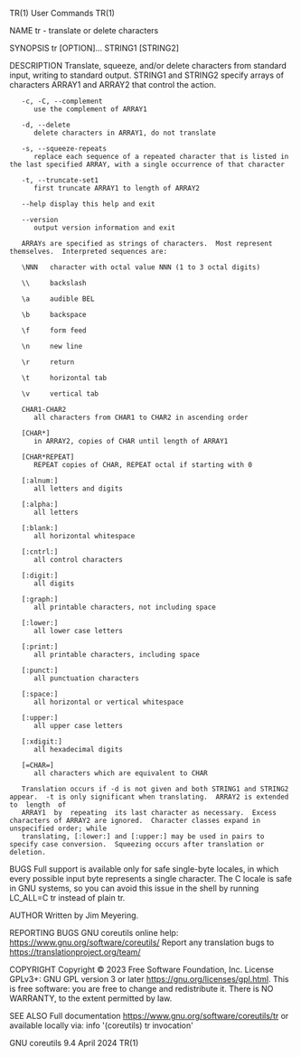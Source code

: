 TR(1)									 User Commands									 TR(1)

NAME
       tr - translate or delete characters

SYNOPSIS
       tr [OPTION]... STRING1 [STRING2]

DESCRIPTION
       Translate,  squeeze, and/or delete characters from standard input, writing to standard output.  STRING1 and STRING2 specify arrays of characters ARRAY1
       and ARRAY2 that control the action.

       -c, -C, --complement
	      use the complement of ARRAY1

       -d, --delete
	      delete characters in ARRAY1, do not translate

       -s, --squeeze-repeats
	      replace each sequence of a repeated character that is listed in the last specified ARRAY, with a single occurrence of that character

       -t, --truncate-set1
	      first truncate ARRAY1 to length of ARRAY2

       --help display this help and exit

       --version
	      output version information and exit

       ARRAYs are specified as strings of characters.  Most represent themselves.  Interpreted sequences are:

       \NNN   character with octal value NNN (1 to 3 octal digits)

       \\     backslash

       \a     audible BEL

       \b     backspace

       \f     form feed

       \n     new line

       \r     return

       \t     horizontal tab

       \v     vertical tab

       CHAR1-CHAR2
	      all characters from CHAR1 to CHAR2 in ascending order

       [CHAR*]
	      in ARRAY2, copies of CHAR until length of ARRAY1

       [CHAR*REPEAT]
	      REPEAT copies of CHAR, REPEAT octal if starting with 0

       [:alnum:]
	      all letters and digits

       [:alpha:]
	      all letters

       [:blank:]
	      all horizontal whitespace

       [:cntrl:]
	      all control characters

       [:digit:]
	      all digits

       [:graph:]
	      all printable characters, not including space

       [:lower:]
	      all lower case letters

       [:print:]
	      all printable characters, including space

       [:punct:]
	      all punctuation characters

       [:space:]
	      all horizontal or vertical whitespace

       [:upper:]
	      all upper case letters

       [:xdigit:]
	      all hexadecimal digits

       [=CHAR=]
	      all characters which are equivalent to CHAR

       Translation occurs if -d is not given and both STRING1 and STRING2 appear.  -t is only significant when translating.  ARRAY2 is extended to  length  of
       ARRAY1  by  repeating  its last character as necessary.	Excess characters of ARRAY2 are ignored.  Character classes expand in unspecified order; while
       translating, [:lower:] and [:upper:] may be used in pairs to specify case conversion.  Squeezing occurs after translation or deletion.

BUGS
       Full support is available only for safe single-byte locales, in which every possible input byte represents a single character.  The C locale is safe in
       GNU systems, so you can avoid this issue in the shell by running LC_ALL=C tr instead of plain tr.

AUTHOR
       Written by Jim Meyering.

REPORTING BUGS
       GNU coreutils online help: <https://www.gnu.org/software/coreutils/>
       Report any translation bugs to <https://translationproject.org/team/>

COPYRIGHT
       Copyright © 2023 Free Software Foundation, Inc.	License GPLv3+: GNU GPL version 3 or later <https://gnu.org/licenses/gpl.html>.
       This is free software: you are free to change and redistribute it.  There is NO WARRANTY, to the extent permitted by law.

SEE ALSO
       Full documentation <https://www.gnu.org/software/coreutils/tr>
       or available locally via: info '(coreutils) tr invocation'

GNU coreutils 9.4							  April 2024									 TR(1)
